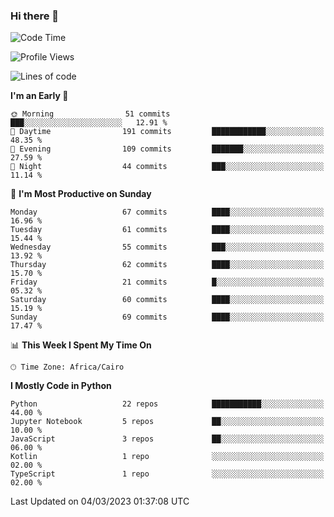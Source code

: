 ### Hi there 👋

<!--
**AMR-KELEG/AMR-KELEG** is a ✨ _special_ ✨ repository because its `README.md` (this file) appears on your GitHub profile.

Here are some ideas to get you started:

- 🔭 I’m currently working on ...
- 🌱 I’m currently learning ...
- 👯 I’m looking to collaborate on ...
- 🤔 I’m looking for help with ...
- 💬 Ask me about ...
- 📫 How to reach me: ...
- 😄 Pronouns: ...
- ⚡ Fun fact: ...
-->

<!--START_SECTION:waka-->
![Code Time](http://img.shields.io/badge/Code%20Time-0%20secs-blue)

![Profile Views](http://img.shields.io/badge/Profile%20Views-0-blue)

![Lines of code](https://img.shields.io/badge/From%20Hello%20World%20I%27ve%20Written-3.9%20million%20lines%20of%20code-blue)

**I'm an Early 🐤** 

```text
🌞 Morning                51 commits          ███░░░░░░░░░░░░░░░░░░░░░░   12.91 % 
🌆 Daytime                191 commits         ████████████░░░░░░░░░░░░░   48.35 % 
🌃 Evening                109 commits         ███████░░░░░░░░░░░░░░░░░░   27.59 % 
🌙 Night                  44 commits          ███░░░░░░░░░░░░░░░░░░░░░░   11.14 % 
```
📅 **I'm Most Productive on Sunday** 

```text
Monday                   67 commits          ████░░░░░░░░░░░░░░░░░░░░░   16.96 % 
Tuesday                  61 commits          ████░░░░░░░░░░░░░░░░░░░░░   15.44 % 
Wednesday                55 commits          ███░░░░░░░░░░░░░░░░░░░░░░   13.92 % 
Thursday                 62 commits          ████░░░░░░░░░░░░░░░░░░░░░   15.70 % 
Friday                   21 commits          █░░░░░░░░░░░░░░░░░░░░░░░░   05.32 % 
Saturday                 60 commits          ████░░░░░░░░░░░░░░░░░░░░░   15.19 % 
Sunday                   69 commits          ████░░░░░░░░░░░░░░░░░░░░░   17.47 % 
```


📊 **This Week I Spent My Time On** 

```text
🕑︎ Time Zone: Africa/Cairo
```

**I Mostly Code in Python** 

```text
Python                   22 repos            ███████████░░░░░░░░░░░░░░   44.00 % 
Jupyter Notebook         5 repos             ██░░░░░░░░░░░░░░░░░░░░░░░   10.00 % 
JavaScript               3 repos             ██░░░░░░░░░░░░░░░░░░░░░░░   06.00 % 
Kotlin                   1 repo              ░░░░░░░░░░░░░░░░░░░░░░░░░   02.00 % 
TypeScript               1 repo              ░░░░░░░░░░░░░░░░░░░░░░░░░   02.00 % 
```




 Last Updated on 04/03/2023 01:37:08 UTC
<!--END_SECTION:waka-->
